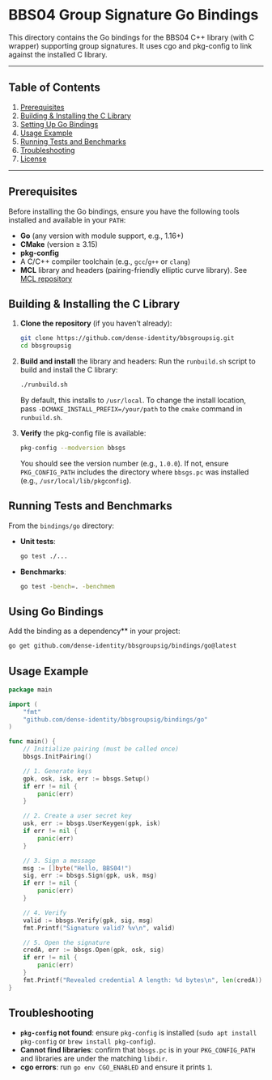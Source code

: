 # BBS04 Group Signature Go Bindings

This directory contains the Go bindings for the BBS04 C++ library (with C wrapper) supporting group signatures. It uses cgo and pkg-config to link against the installed C library.

---

## Table of Contents

1. [Prerequisites](#prerequisites)
2. [Building & Installing the C Library](#building--installing-the-c-library)
3. [Setting Up Go Bindings](#setting-up-go-bindings)
4. [Usage Example](#usage-example)
5. [Running Tests and Benchmarks](#running-tests-and-benchmarks)
6. [Troubleshooting](#troubleshooting)
7. [License](#license)

---

## Prerequisites

Before installing the Go bindings, ensure you have the following tools installed and available in your `PATH`:

* **Go** (any version with module support, e.g., 1.16+)
* **CMake** (version ≥ 3.15)
* **pkg-config**
* A C/C++ compiler toolchain (e.g., `gcc`/`g++` or `clang`)
* **MCL** library and headers (pairing-friendly elliptic curve library). See [MCL repository](https://github.com/herumi/mcl)

## Building & Installing the C Library

1. **Clone the repository** (if you haven’t already):

   ```bash
   git clone https://github.com/dense-identity/bbsgroupsig.git
   cd bbsgroupsig
   ```

2. **Build and install** the library and headers:
    Run the `runbuild.sh` script to build and install the C library:
    ```bash
    ./runbuild.sh
    ```

   By default, this installs to `/usr/local`. To change the install location, pass `-DCMAKE_INSTALL_PREFIX=/your/path` to the `cmake` command in `runbuild.sh`.

4. **Verify** the pkg-config file is available:

   ```bash
   pkg-config --modversion bbsgs
   ```

   You should see the version number (e.g., `1.0.0`). If not, ensure `PKG_CONFIG_PATH` includes the directory where `bbsgs.pc` was installed (e.g., `/usr/local/lib/pkgconfig`).

## Running Tests and Benchmarks

From the `bindings/go` directory:

* **Unit tests**:

  ```bash
  go test ./...
  ```

* **Benchmarks**:

  ```bash
  go test -bench=. -benchmem
  ```

## Using Go Bindings

Add the binding as a dependency** in your project:

```bash
go get github.com/dense-identity/bbsgroupsig/bindings/go@latest
```

## Usage Example

```go
package main

import (
    "fmt"
    "github.com/dense-identity/bbsgroupsig/bindings/go"
)

func main() {
    // Initialize pairing (must be called once)
    bbsgs.InitPairing()

    // 1. Generate keys
    gpk, osk, isk, err := bbsgs.Setup()
    if err != nil {
        panic(err)
    }

    // 2. Create a user secret key
    usk, err := bbsgs.UserKeygen(gpk, isk)
    if err != nil {
        panic(err)
    }

    // 3. Sign a message
    msg := []byte("Hello, BBS04!")
    sig, err := bbsgs.Sign(gpk, usk, msg)
    if err != nil {
        panic(err)
    }

    // 4. Verify
    valid := bbsgs.Verify(gpk, sig, msg)
    fmt.Printf("Signature valid? %v\n", valid)

    // 5. Open the signature
    credA, err := bbsgs.Open(gpk, osk, sig)
    if err != nil {
        panic(err)
    }
    fmt.Printf("Revealed credential A length: %d bytes\n", len(credA))
}
```

## Troubleshooting

* **`pkg-config` not found**: ensure `pkg-config` is installed (`sudo apt install pkg-config` or `brew install pkg-config`).
* **Cannot find libraries**: confirm that `bbsgs.pc` is in your `PKG_CONFIG_PATH` and libraries are under the matching `libdir`.
* **cgo errors**: run `go env CGO_ENABLED` and ensure it prints `1`.

